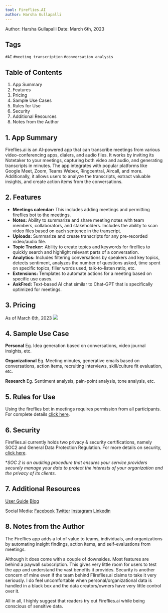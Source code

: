 ```yaml
---
tool: Fireflies.AI
author: Harsha Gullapalli
---
```


Author: Harsha Gullapalli
Date: March 6th, 2023

**Tags**
---
`#AI`  `#meeting transcription`  `#conversation analysis`




**Table of Contents**
---
1. App Summary 
2. Features
3. Pricing
4. Sample Use Cases
5. Rules for Use
6. Security
7. Additional Resources
8. Notes from the Author


**1. App Summary**
---
Fireflies.ai is an AI-powered app that can transcribe meetings from various video-conferencing apps, dialers, and audio files. It works by inviting its Notetaker to your meetings, capturing both video and audio, and generating transcripts in minutes. The app integrates with popular platforms like Google Meet, Zoom, Teams Webex, Ringcentral, Aircall, and more. Additionally, it allows users to analyze the transcripts, extract valuable insights, and create action items from the conversations. 


**2. Features**
--
* **Meetings calendar:** This includes adding meetings and permitting fireflies bot to the meetings.
* **Notes:** Ability to summarize and share meeting notes with team members, collaborators, and stakeholders. Includes the ability to scan video files based on each sentence in the transcript.
* **Uploads:** Summarize and create transcripts for any pre-recorded video/audio file.
* **Topic Tracker:** Ability to create topics and keywords for fireflies to quickly search and highlight relevant parts of a conversation.
* **Analytics:** Includes filtering conversations by speakers and key topics, detects sentiment, analyzes the number of questions asked, time spent on specific topics, filler words used, talk-to-listen ratio, etc.
* **Extensions:** Templates to automate actions for a meeting based on specific use cases.
* **AskFred:** Text-based AI chat similar to Chat-GPT that is specifically optimized for meetings.


**3. Pricing**
---
As of March 6th, 2023
![](https://i.imgur.com/0XQYL7f.png)


**4. Sample Use Case**
---
**Personal** 
Eg. Idea generation based on conversations, video journal insights, etc.

**Organizational** 
Eg. Meeting minutes, generative emails based on conversations, action items, recruiting interviews, skill/culture fit evaluation, etc.

**Research**
Eg. Sentiment analysis, pain-point analysis, tone analysis, etc.


**5. Rules for Use**
---
Using the fireflies bot in meetings requires permission from all participants.
For complete details [click here](https://guide.fireflies.ai/hc/en-us/articles/9245112296465-Following-Meeting-Recording-Rules-As-A-Fireflies-User-Guidance-for-Participants). 


**6. Security**
---
Fireflies.ai currently holds two privacy & security certifications, namely SOC2 and General Data Protection Regulation. For more details on security, [click here](https://fireflies.ai/security/).

**SOC 2 is an auditing procedure that ensures your service providers securely manage your data to protect the interests of your organization and the privacy of its clients.*


**7. Additional Resources**
---
[User Guide](https://fireflies.ai/blog/how-to-use-fireflies-ai)
[Blog](https://fireflies.ai/blog)

Social Media:
[Facebook](https://www.facebook.com/firefliesapp)
[Twitter](https://twitter.com/firefliesai)
[Instagram](https://twitter.com/firefliesai)
[Linkedin](https://www.linkedin.com/company/fireflies-inc/)

## 8. Notes from the Author
The Fireflies app adds a lot of value to teams, individuals, and organizations by automating insight findings, action items, and self-evaluations from meetings. 

Although it does come with a couple of downsides. Most features are behind a paywall subscription. This gives very little room for users to test the app and understand the vast benefits it provides.
Security is another concern of mine even if the team behind Flireflies.ai claims to take it very seriously. I do feel uncomfortable when personal/organizational data is handled in a black box and the data creators/owners have very little control over it.

All in all, I highly suggest that readers try out Fireflies.ai while being conscious of sensitive data.
